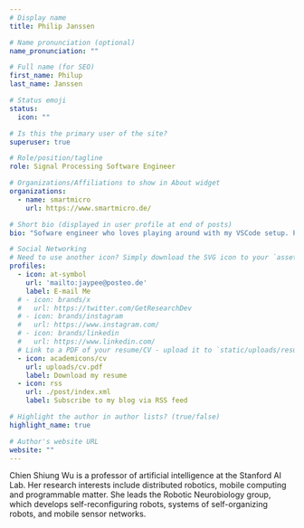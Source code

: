 ```yaml
---
# Display name
title: Philip Janssen

# Name pronunciation (optional)
name_pronunciation: ""

# Full name (for SEO)
first_name: Philup
last_name: Janssen

# Status emoji
status:
  icon: ""

# Is this the primary user of the site?
superuser: true

# Role/position/tagline
role: Signal Processing Software Engineer

# Organizations/Affiliations to show in About widget
organizations:
  - name: smartmicro
    url: https://www.smartmicro.de/

# Short bio (displayed in user profile at end of posts)
bio: "Sofware engineer who loves playing around with my VSCode setup. Passionate about Sichuan cuisine 🍜🇨🇳 and exploring the world on my bike 🚲. Guilty pleasure: Video games 👾."

# Social Networking
# Need to use another icon? Simply download the SVG icon to your `assets/media/icons/` folder.
profiles:
  - icon: at-symbol
    url: 'mailto:jaypee@posteo.de'
    label: E-mail Me
  # - icon: brands/x
  #   url: https://twitter.com/GetResearchDev
  # - icon: brands/instagram
  #   url: https://www.instagram.com/
  # - icon: brands/linkedin
  #   url: https://www.linkedin.com/
  # Link to a PDF of your resume/CV - upload it to `static/uploads/resume.pdf`
  - icon: academicons/cv
    url: uploads/cv.pdf
    label: Download my resume
  - icon: rss
    url: ./post/index.xml
    label: Subscribe to my blog via RSS feed

# Highlight the author in author lists? (true/false)
highlight_name: true

# Author's website URL
website: ""
---
```


Chien Shiung Wu is a professor of artificial intelligence at the Stanford AI Lab. Her research interests include
distributed robotics, mobile computing and programmable matter. She leads the Robotic Neurobiology group, which develops
self-reconfiguring robots, systems of self-organizing robots, and mobile sensor networks.
